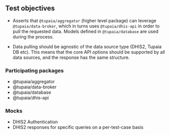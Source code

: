 ## Test objectives

- Asserts that `@tupaia/aggregator` (higher level package) can leverage `@tupaia/data-broker`, which in turns uses `@tupaia/dhis-api` in order to pull the requested data. Models defined in `@tupaia/database` are used during the process.

* Data pulling should be agnostic of the data source type (DHIS2, Tupaia DB etc). This means that the core API options should be supported by all data sources, and the response has the same structure.

### Participating packages

- @tupaia/aggregator
- @tupaia/data-broker
- @tupaia/database
- @tupaia/dhis-api

### Mocks

- DHIS2 Authentication
- DHIS2 responses for specific queries on a per-test-case basis
